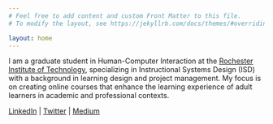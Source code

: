 ```yaml
---
# Feel free to add content and custom Front Matter to this file.
# To modify the layout, see https://jekyllrb.com/docs/themes/#overriding-theme-defaults

layout: home
---
```


I am a graduate student in Human-Computer Interaction at the [Rochester Institute of Technology][RIT], specializing in Instructional Systems Design (ISD) with a background in learning design and project management. My focus is on creating online courses that enhance the learning experience of adult learners in academic and professional contexts.

[LinkedIn][linkedin] \| [Twitter][twitter] \| [Medium][medium]

[RIT]: https://www.rit.edu/
[linkedin]: https://www.linkedin.com/in/nataliaeg
[twitter]: https://twitter.com/verrynatalia
[medium]: https://medium.com/@verrynatalia